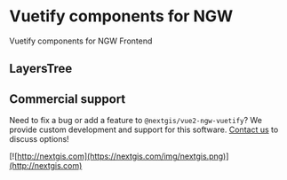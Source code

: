 # Vuetify components for NGW

Vuetify components for NGW Frontend

## LayersTree

## Commercial support

Need to fix a bug or add a feature to `@nextgis/vue2-ngw-vuetify`? We provide custom development and support for this software. [Contact us](http://nextgis.com/contact/) to discuss options!

[![http://nextgis.com](https://nextgis.com/img/nextgis.png)](http://nextgis.com)
